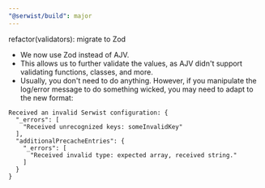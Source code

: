```yaml
---
"@serwist/build": major
---
```


refactor(validators): migrate to Zod

- We now use Zod instead of AJV.
- This allows us to further validate the values, as AJV didn't support validating functions, classes, and more.
- Usually, you don't need to do anything. However, if you manipulate the log/error message to do something wicked, you may need to adapt to the new format:

```
Received an invalid Serwist configuration: {
  "_errors": [
    "Received unrecognized keys: someInvalidKey"
  ],
  "additionalPrecacheEntries": {
    "_errors": [
      "Received invalid type: expected array, received string."
    ]
  }
}
```
